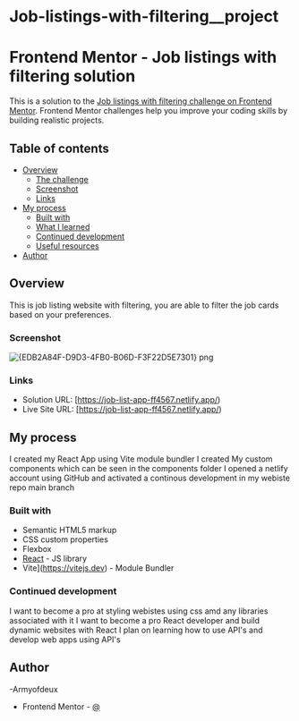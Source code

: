 # Job-listings-with-filtering__project 

# Frontend Mentor - Job listings with filtering solution

This is a solution to the [Job listings with filtering challenge on Frontend Mentor](https://www.frontendmentor.io/challenges/job-listings-with-filtering-ivstIPCt). Frontend Mentor challenges help you improve your coding skills by building realistic projects. 

## Table of contents

- [Overview](#overview)
  - [The challenge](#the-challenge)
  - [Screenshot](#screenshot)
  - [Links](#links)
- [My process](#my-process)
  - [Built with](#built-with)
  - [What I learned](#what-i-learned)
  - [Continued development](#continued-development)
  - [Useful resources](#useful-resources)
- [Author](#author)

## Overview
This is job listing website with filtering, you are able to filter the job cards based on your preferences.


### Screenshot

![{EDB2A84F-D9D3-4FB0-B06D-F3F22D5E7301} png](https://user-images.githubusercontent.com/103246856/231534383-ee92c948-d32a-4146-b06e-7e7f7a8d17c1.jpg)

### Links

- Solution URL: [https://job-list-app-ff4567.netlify.app/)
- Live Site URL: [https://job-list-app-ff4567.netlify.app/)

## My process
I created my React App using Vite module bundler
I created My custom components which can be seen in the components folder
I opened a netlify account using GitHub and activated a continous development in my webiste repo main branch

### Built with

- Semantic HTML5 markup
- CSS custom properties
- Flexbox
- [React](https://reactjs.org/) - JS library
- Vite](https://vitejs.dev) - Module Bundler

### Continued development

I want to become a pro at styling webistes using css amd any libraries associated with it 
I want to become a pro React developer and build dynamic websites with React
I plan on learning how to use API's and develop web apps using API's


## Author
-Armyofdeux 

- Frontend Mentor - [@](https://www.frontendmentor.io/profile/Emmanuetoks)





